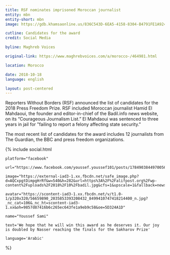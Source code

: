 ```yaml
---
title: RSF nominates imprisoned Moroccan journalist
entity: mbn
entity-short: mbn
image: https://gdb.khamsaonline.us/836C543D-6EA5-4158-8304-B4791FE1A924_cx1_cy3_cw50_w1023_r1_s.png

cutline: Candidates for the award
credit: Social Media

byline: Maghreb Voices

original-link: https://www.maghrebvoices.com/a/morocco-/464981.html

location: Morocco

date: 2018-10-18
language: english

layout: post-centered
---
```


Reporters Without Borders (RSF) announced the list of candidates for the 2018 Press Freedom Prize. RSF included Moroccan journalist Hamid El Mahdaoui, the founder and editor-in-chief of the Badil.info news website, on its “Courageous Journalism List.” El Mahdaoui was sentenced to three years in jail for "failing to report a felony affecting state security."

The most recent list of candidates for the award includes 12 journalists from The Guardian, the BBC and press freedom organizations.


{% include social.html 

	platform="facebook"

	url="https://www.facebook.com/youssef.youssef101/posts/1784903844970056"

	image="https://external-iad3-1.xx.fbcdn.net/safe_image.php?d=AQCxpgtDimpgHrRf&w=540&h=282&url=https%3A%2F%2Falifpost.org%2Fwp-content%2Fuploads%2F2018%2F10%2Fbadil.jpg&cfs=1&upscale=1&fallback=news_d_placeholder_publisher&_nc_hash=AQD7Rute6K4wSZXB"

	avatar="https://scontent-iad3-1.xx.fbcdn.net/v/t1.0-1/p320x320/56659890_2035853393208432_8499410747418214400_n.jpg?_nc_cat=106&_nc_ht=scontent-iad3-1.xx&oh=9857d87416b6c265ec643fe1a9eb9c58&oe=5D324A1D"

	name="Youssef Sami"

	text='We hope that he will win this award as he deserves it. Our joy is doubled by Nasser reaching the finals for the Sakharov Prize'

	language='Arabic'

%}
